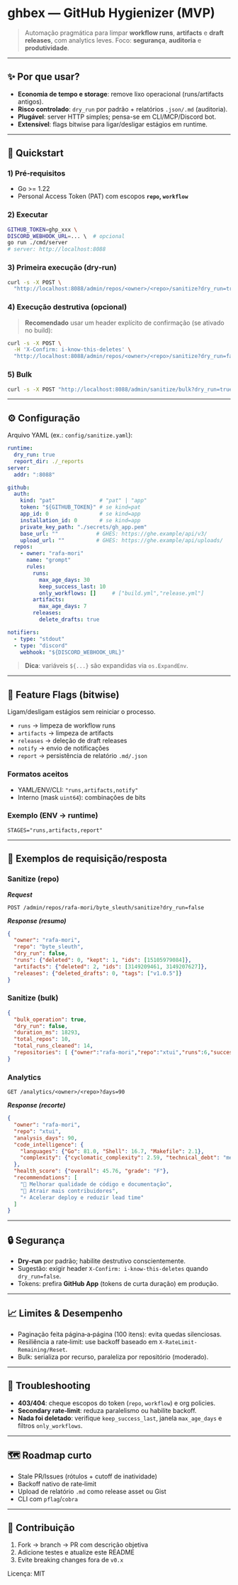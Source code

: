 # ghbex — GitHub Hygienizer (MVP)

> Automação pragmática para limpar **workflow runs**, **artifacts** e **draft releases**, com analytics leves. Foco: **segurança**, **auditoria** e **produtividade**.

---

## ✨ Por que usar?

* **Economia de tempo e storage**: remove lixo operacional (runs/artifacts antigos).
* **Risco controlado**: `dry_run` por padrão + relatórios `.json/.md` (auditoria).
* **Plugável**: server HTTP simples; pensa-se em CLI/MCP/Discord bot.
* **Extensível**: flags bitwise para ligar/desligar estágios em runtime.

---

## 🚀 Quickstart

### 1) Pré‑requisitos

* Go >= 1.22
* Personal Access Token (PAT) com escopos **`repo`, `workflow`**

### 2) Executar

```bash
GITHUB_TOKEN=ghp_xxx \
DISCORD_WEBHOOK_URL=... \  # opcional
go run ./cmd/server
# server: http://localhost:8088
```

### 3) Primeira execução (dry‑run)

```bash
curl -s -X POST \
  "http://localhost:8088/admin/repos/<owner>/<repo>/sanitize?dry_run=true" | jq
```

### 4) Execução destrutiva (opcional)

> **Recomendado** usar um header explícito de confirmação (se ativado no build):

```bash
curl -s -X POST \
  -H 'X-Confirm: i-know-this-deletes' \
  "http://localhost:8088/admin/repos/<owner>/<repo>/sanitize?dry_run=false" | jq
```

### 5) Bulk

```bash
curl -s -X POST "http://localhost:8088/admin/sanitize/bulk?dry_run=true" | jq
```

---

## ⚙️ Configuração

Arquivo YAML (ex.: `config/sanitize.yaml`):

```yaml
runtime:
  dry_run: true
  report_dir: ./_reports
server:
  addr: ":8088"

github:
  auth:
    kind: "pat"              # "pat" | "app"
    token: "${GITHUB_TOKEN}" # se kind=pat
    app_id: 0                # se kind=app
    installation_id: 0       # se kind=app
    private_key_path: "./secrets/gh_app.pem"
    base_url: ""            # GHES: https://ghe.example/api/v3/
    upload_url: ""          # GHES: https://ghe.example/api/uploads/
  repos:
    - owner: "rafa-mori"
      name: "grompt"
      rules:
        runs:
          max_age_days: 30
          keep_success_last: 10
          only_workflows: []     # ["build.yml","release.yml"]
        artifacts:
          max_age_days: 7
        releases:
          delete_drafts: true

notifiers:
  - type: "stdout"
  - type: "discord"
    webhook: "${DISCORD_WEBHOOK_URL}"
```

> **Dica**: variáveis `${...}` são expandidas via `os.ExpandEnv`.

---

## 🧩 Feature Flags (bitwise)

Ligam/desligam estágios sem reiniciar o processo.

* `runs` → limpeza de workflow runs
* `artifacts` → limpeza de artifacts
* `releases` → deleção de draft releases
* `notify` → envio de notificações
* `report` → persistência de relatório `.md/.json`

### Formatos aceitos

* YAML/ENV/CLI: `"runs,artifacts,notify"`
* Interno (mask `uint64`): combinações de bits

### Exemplo (ENV → runtime)

```plaintext
STAGES="runs,artifacts,report"
```

---

## 🧪 Exemplos de requisição/resposta

### Sanitize (repo)

***Request***

```plaintext
POST /admin/repos/rafa-mori/byte_sleuth/sanitize?dry_run=false
```

***Response (resumo)***

```json
{
  "owner": "rafa-mori",
  "repo": "byte_sleuth",
  "dry_run": false,
  "runs": {"deleted": 0, "kept": 1, "ids": [15105979084]},
  "artifacts": {"deleted": 2, "ids": [3149209461, 3149207627]},
  "releases": {"deleted_drafts": 0, "tags": ["v1.0.5"]}
}
```

### Sanitize (bulk)

```json
{
  "bulk_operation": true,
  "dry_run": false,
  "duration_ms": 18293,
  "total_repos": 10,
  "total_runs_cleaned": 14,
  "repositories": [ {"owner":"rafa-mori","repo":"xtui","runs":6,"success":true}, ... ]
}
```

### Analytics

```plaintext
GET /analytics/<owner>/<repo>?days=90
```

***Response (recorte)***

```json
{
  "owner": "rafa-mori",
  "repo": "xtui",
  "analysis_days": 90,
  "code_intelligence": {
    "languages": {"Go": 81.0, "Shell": 16.7, "Makefile": 2.1},
    "complexity": {"cyclomatic_complexity": 2.59, "technical_debt": "medium"}
  },
  "health_score": {"overall": 45.76, "grade": "F"},
  "recommendations": [
    "🔧 Melhorar qualidade de código e documentação",
    "👥 Atrair mais contribuidores",
    "⚡ Acelerar deploy e reduzir lead time"
  ]
}
```

---

## 🔒 Segurança

* **Dry‑run** por padrão; habilite destrutivo conscientemente.
* Sugestão: exigir header `X-Confirm: i-know-this-deletes` quando `dry_run=false`.
* Tokens: prefira **GitHub App** (tokens de curta duração) em produção.

---

## 📈 Limites & Desempenho

* Paginação feita página‑a‑página (100 itens): evita quedas silenciosas.
* Resiliência a rate‑limit: use backoff baseado em `X-RateLimit-Remaining/Reset`.
* Bulk: serializa por recurso, paraleliza por repositório (moderado).

---

## 🧰 Troubleshooting

* **403/404**: cheque escopos do token (`repo`, `workflow`) e org policies.
* **Secondary rate‑limit**: reduza paralelismo ou habilite backoff.
* **Nada foi deletado**: verifique `keep_success_last`, janela `max_age_days` e filtros `only_workflows`.

---

## 🗺️ Roadmap curto

* Stale PR/Issues (rótulos + cutoff de inatividade)
* Backoff nativo de rate‑limit
* Upload de relatório `.md` como release asset ou Gist
* CLI com `pflag`/`cobra`

---

## 🤝 Contribuição

1. Fork → branch → PR com descrição objetiva
2. Adicione testes e atualize este README
3. Evite breaking changes fora de `v0.x`

Licença: MIT
